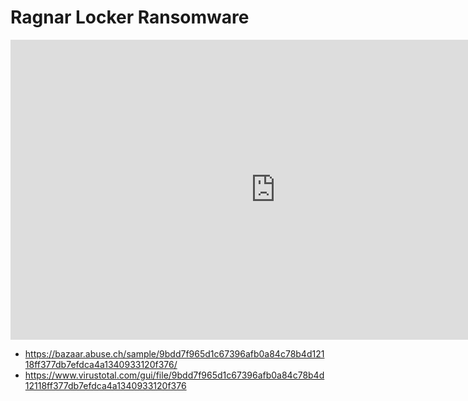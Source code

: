 # Ragnar Locker Ransomware

<iframe width="848" height="480" src="https://www.youtube.com/embed/bfOL2I7WXQc" title="YouTube video player" frameborder="0" allow="accelerometer; autoplay; clipboard-write; encrypted-media; gyroscope; picture-in-picture" allowfullscreen></iframe>

* https://bazaar.abuse.ch/sample/9bdd7f965d1c67396afb0a84c78b4d12118ff377db7efdca4a1340933120f376/
* https://www.virustotal.com/gui/file/9bdd7f965d1c67396afb0a84c78b4d12118ff377db7efdca4a1340933120f376

